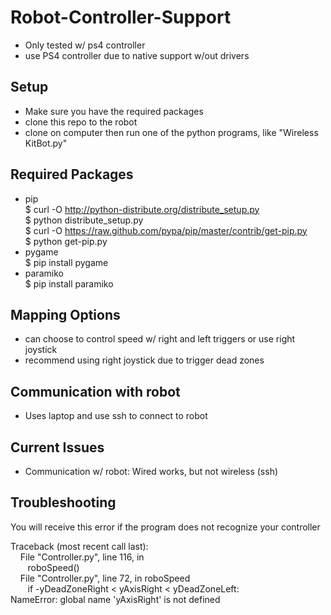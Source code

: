 # Robot-Controller-Support

- Only tested w/ ps4 controller
- use PS4 controller due to native support w/out drivers

## Setup

- Make sure you have the required packages
- clone this repo to the robot
- clone on computer then run one of the python programs, like "Wireless KitBot.py"

## Required Packages

- pip </br>
$ curl -O http://python-distribute.org/distribute_setup.py </br>
$ python distribute_setup.py </br>
$ curl -O https://raw.github.com/pypa/pip/master/contrib/get-pip.py </br>
$ python get-pip.py
- pygame </br>
$ pip install pygame
- paramiko </br>
$ pip install paramiko

## Mapping Options

- can choose to control speed w/ right and left triggers or use right joystick
- recommend using right joystick due to trigger dead zones

## Communication with robot

- Uses laptop and use ssh to connect to robot

## Current Issues

- Communication w/ robot: Wired works, but not wireless (ssh)

## Troubleshooting

You will receive this error if the program does not recognize your controller

Traceback (most recent call last): </br>
&nbsp;&nbsp;&nbsp;  File "Controller.py", line 116, in <module> </br>
&nbsp;&nbsp;&nbsp;&nbsp;&nbsp;&nbsp;    roboSpeed() </br>
&nbsp;&nbsp;&nbsp;  File "Controller.py", line 72, in roboSpeed </br>
&nbsp;&nbsp;&nbsp;&nbsp;&nbsp;&nbsp;    if -yDeadZoneRight < yAxisRight < yDeadZoneLeft: </br>
NameError: global name 'yAxisRight' is not defined </br>
